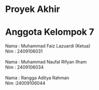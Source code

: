 # Proyek Akhir
# Anggota Kelompok 7
Nama : Muhammad Faiz Lazuardi (Ketua)
<br>Nim : 2409106031
<br>
<br>Nama : Muhammad Naufal Rifyan Ilham
<br>Nim : 2409106034
<br>
<br>Nama : Rangga Aditya Rahman
<br>Nim :24009106044
